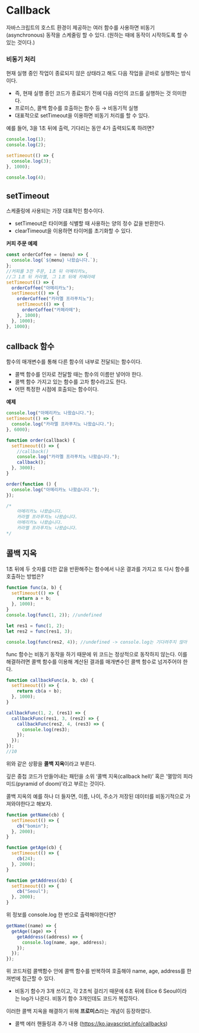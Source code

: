 # Callback

자바스크립트의 호스트 환경이 제공하는 여러 함수를 사용하면 비동기(asynchronous) 동작을 스케줄링 할 수 있다. (원하는 때에 동작이 시작하도록 할 수 있는 것이다.)

### 비동기 처리

현재 실행 중인 작업이 종료되지 않은 상태라고 해도 다음 작업을 곧바로 실행하는 방식이다.

- 즉, 현재 실행 중인 코드가 종료되기 전에 다음 라인의 코드를 실행하는 것 의미한다.
- 프로미스, 콜백 함수를 호출하는 함수 등 → 비동기적 실행
- 대표적으로 setTimeout을 이용하면 비동기 처리를 할 수 있다.

예를 들어, 3을 1초 뒤에 출력, 기다리는 동안 4가 출력되도록 하려면?

```javascript
console.log(1);
console.log(2);

setTimeout(() => {
  console.log(3);
}, 1000);

console.log(4);
```

## setTimeout

스케줄링에 사용되는 가장 대표적인 함수이다.

- setTimeout은 타이머를 식별할 때 사용하는 양의 정수 값을 반환한다.
- clearTimeout을 이용하면 타이머를 초기화할 수 있다.

**커피 주문 예제**

```javascript
const orderCoffee = (menu) => {
  console.log(`${menu} 나왔습니다.`);
};
//커피를 3잔 주문, 1초 뒤 아메리카노,
//그 1초 뒤 카라멜, 그 1초 뒤에 카페라떼
setTimeout(() => {
  orderCoffee("아메리카노");
  setTimeout(() => {
    orderCoffee("카라멜 프라푸치노");
    setTimeout(() => {
      orderCoffee("카페라떼");
    }, 1000);
  }, 1000);
}, 1000);
```

## callback 함수

함수의 매개변수를 통해 다른 함수의 내부로 전달되는 함수이다.

- 콜백 함수를 인자로 전달할 때는 함수의 이름만 넣어야 한다.
- 콜백 함수 가지고 있는 함수를 고차 함수라고도 한다.
- 어떤 특정한 시점에 호출되는 함수이다.

**예제**

```javascript
console.log("아메리카노 나왔습니다.");
setTimeout(() => {
  console.log("카라멜 프라푸치노 나왔습니다.");
}, 6000);

function order(callback) {
  setTimeout(() => {
    //callback()
    console.log("카라멜 프라푸치노 나왔습니다.");
    callback();
  }, 3000);
}

order(function () {
  console.log("아메리카노 나왔습니다.");
});

/*
	아메리카노 나왔습니다.
	카라멜 프라푸치노 나왔습니다.
	아메리카노 나왔습니다.
	카라멜 프라푸치노 나왔습니다.
*/
```

## 콜백 지옥

1초 뒤에 두 숫자를 더한 값을 반환해주는 함수에서 나온 결과를 가지고 또 다시 함수를 호출하는 방법은?

```javascript
function func(a, b) {
  setTimeout(() => {
    return a + b;
  }, 1000);
}
console.log(func(1, 2)); //undefined

let res1 = func(1, 2);
let res2 = func(res1, 3);

console.log(func(res2, 4)); //undefined -> console.log는 기다려주지 않아
```

func 함수는 비동기 동작을 하기 때문에 위 코드는 정상적으로 동작하지 않는다.
이를 해결하려면 콜백 함수를 이용해 계산된 결과를 매개변수인 콜백 함수로 넘겨주어야 한다.

```javascript
function callbackFunc(a, b, cb) {
  setTimeout(() => {
    return cb(a + b);
  }, 1000);
}

callbackFunc(1, 2, (res1) => {
  callbackFunc(res1, 3, (res2) => {
    callbackFunc(res2, 4, (res3) => {
      console.log(res3);
    });
  });
});
//10
```

위와 같은 상황을 **콜백 지옥**이라고 부른다.

깊은 중첩 코드가 만들어내는 패턴을 소위 ‘콜백 지옥(callback hell)’ 혹은 '멸망의 피라미드(pyramid of doom)'라고 부르는 것이다.

콜백 지옥의 예를 하나 더 들자면,
이름, 나이, 주소가 저장된 데이터를 비동기적으로 가져와야한다고 해보자.

```javascript
function getName(cb) {
  setTimeout(() => {
    cb("bomin");
  }, 2000);
}

function getAge(cb) {
  setTimeout(() => {
    cb(24);
  }, 2000);
}

function getAddress(cb) {
  setTimeout(() => {
    cb("Seoul");
  }, 2000);
}
```

위 정보를 console.log 한 번으로 출력해야한다면?

```javascript
getName((name) => {
  getAge((age) => {
    getAddress((address) => {
      console.log(name, age, address);
    });
  });
});
```

위 코드처럼 콜백함수 안에 콜백 함수를 반복하여 호출해야 name, age, address를 한꺼번에 접근할 수 있다.

- 비동기 함수가 3개 쓰이고, 각 2초씩 걸리기 때문에 6초 뒤에 Elice 6 Seoul이라는 log가 나온다. 비동기 함수 3개인데도 코드가 복잡하다.

이러한 콜백 지옥을 해결하기 위해 **프로미스**라는 개념이 등장하였다.

- 콜백 에러 핸들링과 추가 내용
  (https://ko.javascript.info/callbacks)
